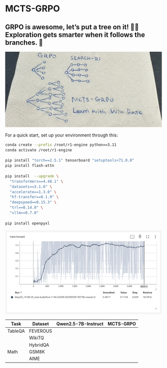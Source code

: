 # MCTS-GRPO

## GRPO is awesome, let’s put a tree on it! 🌲🌟 Exploration gets smarter when it follows the branches. 🌱


![Architecture](trainer/IMG_64541.JPEG)


For a quick start, set up your environment through this:
```sh
conda create --prefix /root/r1-engine python==3.11
conda activate /root/r1-engine

pip install "torch==2.5.1" tensorboard "setuptools<71.0.0"
pip install flash-attn

pip install  --upgrade \
  "transformers==4.48.1" \
  "datasets==3.1.0" \
  "accelerate==1.3.0" \
  "hf-transfer==0.1.9" \
  "deepspeed==0.15.3" \
  "trl==0.14.0" \
  "vllm==0.7.0"

pip install openpyxl
```


![Qwen2.5-7B, Trained on WikiTQ](trainer/screenshots.png)


| Task         | Dataset       | Qwen2.5-7B-Instruct | MCTS-GRPO  |
|--------------|---------------|---------------------|------------|
| TableQA      | FEVEROUS      |                     |            |
|              | WikiTQ        |                     |            |
|              | HybridQA      |                     |            |
| Math         | GSM8K         |                     |            |
|              | AIME          |                     |            |



